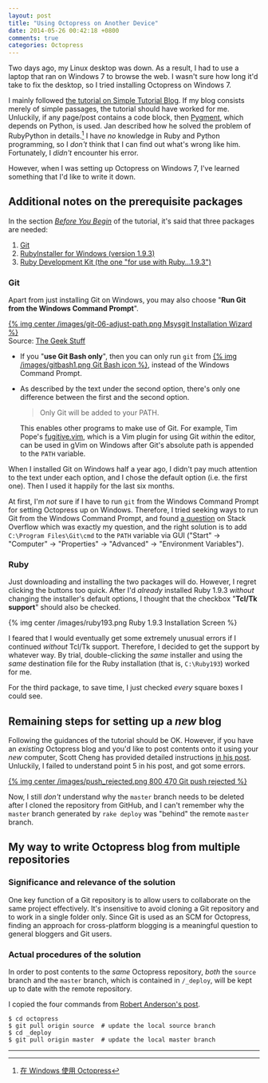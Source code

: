 ```yaml
---
layout: post
title: "Using Octopress on Another Device"
date: 2014-05-26 00:42:18 +0800
comments: true
categories: Octopress
---
```


Two days ago, my Linux desktop was down.  As a result, I had to use a
laptop that ran on Windows 7 to browse the web.  I wasn't sure how
long it'd take to fix the desktop, so I tried installing Octopress on
Windows 7.

I mainly followed [the tutorial on Simple Tutorial Blog][tut1].  If my
blog consists merely of simple passages, the tutorial should have
worked for me.  Unluckily, if any page/post contains a code block,
then [Pygment][pygment], which depends on Python, is used.  Jan
described how he solved the problem of RubyPython in details.[^1]  I
have *no* knowledge in Ruby and Python programming, so I *don't* think
that I can find out what's wrong like him.  Fortunately, I *didn't*
encounter his error.

However, when I was setting up Octopress on Windows 7, I've learned
something that I'd like to write it down.

## Additional notes on the prerequisite packages

In the section [*Before You Begin*][tut1_prereq] of the tutorial, it's
said that three packages are needed:

1. [Git][git]
2. [RubyInstaller for Windows (version 1.9.3)][ruby193] 
3. [Ruby Development Kit (the one "for use with Ruby...1.9.3")][rdk]

### Git

Apart from just installing Git on Windows, you may also choose
"**Run Git from the Windows Command Prompt**".

[{% img center /images/git-06-adjust-path.png Msysgit Installation Wizard %}][msysgit_install_wizard]  
Source: [The Geek Stuff][msysgit_install_wizard]

- If you "**use Git Bash only**", then you can only run `git` from
    [{% img /images/gitbash1.png Git Bash icon %}][gitbash_icon],
    instead of the Windows Command Prompt.

- As described by the text under the second option, there's only one
    difference between the first and the second option.

    > Only Git will be added to your PATH.

    This enables other programs to make use of Git.  For example, Tim
    Pope's [fugitive.vim][fugitive], which is a Vim plugin for using
    Git *within* the editor, can be used in gVim on Windows after
    Git's absolute path is appended to the `PATH` variable.

When I installed Git on Windows half a year ago, I didn't pay much
attention to the text under each option, and I chose the default
option (i.e. the first one).  Then I used it happily for the last six
months.

At first, I'm *not* sure if I have to run `git` from the Windows
Command Prompt for setting Octopress up on Windows.  Therefore, I
tried seeking ways to run Git from the Windows Command Prompt, and
found [a question][stack_overflow_11720945] on Stack Overflow which
was exactly my question, and the right solution is to add `C:\Program
Files\Git\cmd` to the `PATH` variable via GUI ("Start" → "Computer" →
"Properties" → "Advanced" → "Environment Variables").

### Ruby

Just downloading and installing the two packages will do.  However, I
regret clicking the buttons too quick.  After I'd *already* installed
Ruby 1.9.3 *without* changing the installer's default options, I
thought that the checkbox "**Tcl/Tk support**" should also be checked.

{% img center /images/ruby193.png Ruby 1.9.3 Installation Screen %}

I feared that I would eventually get some extremely unusual errors if
I continued *without* Tcl/Tk support.  Therefore, I decided to get the
support by whatever way.  By trial, double-clicking the *same*
installer and using the *same* destination file for the Ruby
installation (that is, `C:\Ruby193`) worked for me.

For the third package, to save time, I just checked *every* square
boxes I could see.

## Remaining steps for setting up a *new* blog

Following the guidances of the tutorial should be OK.  However, if you
have an *existing* Octopress blog and you'd like to post contents onto
it using your *new* computer, Scott Cheng has provided detailed
instructions [in his post][octopress_new_comp].  Unluckily, I failed
to understand point 5 in his post, and got some errors.

[{% img center /images/push_rejected.png 800 470 Git push rejected %}][push_rejected]

Now, I still *don't* understand why the `master` branch needs to be
deleted after I cloned the repository from GitHub, and I can't
remember why the `master` branch generated by `rake deploy` was
"behind" the remote `master` branch.

## My way to write Octopress blog from multiple repositories

### Significance and relevance of the solution

One key function of a Git repository is to allow users to collaborate
on the same project effectively.  It's insensitive to avoid cloning a Git
repository and to work in a single folder only.  Since Git is used as
an SCM for Octopress, finding an approach for cross-platform blogging
is a meaningful question to general bloggers and Git users.

### Actual procedures of the solution

In order to post contents to the *same* Octopress repository, *both*
the `source` branch and the `master` branch, which is contained in
`/_deploy`, will be kept up to date with the remote repository.

I copied the four commands from [Robert Anderson's post][pull2branch].

    $ cd octopress
    $ git pull origin source  # update the local source branch
    $ cd _deploy
    $ git pull origin master  # update the local master branch

---

[^1]: [在 Windows 使用 Octopress](http://tonytonyjan.net/2012/03/01/install-octopress-on-windows/)

[tut1]: http://www.techelex.org/setup-octopress-on-windows7/
[pygment]: http://pygments.org/
[tut1_prereq]: http://www.techelex.org/setup-octopress-on-windows7/#before-you-begin
[git]: http://git-scm.com/
[ruby193]: http://rubyinstaller.org/downloads/
[rdk]: http://rubyinstaller.org/downloads/
[msysgit_install_wizard]: http://static.thegeekstuff.com/wp-content/uploads/2012/01/git-06-adjust-path.png
[gitbash_icon]: /images/gitbash1.png
[fugitive]: https://github.com/tpope/vim-fugitive
[stack_overflow_11720945]: http://stackoverflow.com/questions/11720945/unable-to-run-git-from-command-line
[octopress_new_comp]: http://scottcheng.com/blog/2012/11/setting-up-existing-octopress-blog-on-a-new-computer/
[push_rejected]: /images/push_rejected.png
[pull2branch]: http://blog.zerosharp.com/clone-your-octopress-to-blog-from-two-places/

<!-- vim:se tw=70: -->
